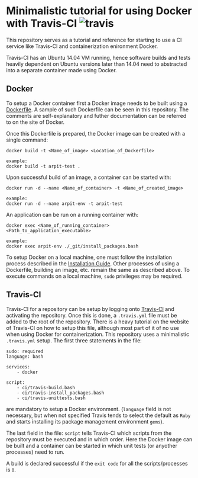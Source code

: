 # Minimalistic tutorial for using Docker with Travis-CI ![travis](https://travis-ci.org/ar13pit/docker-travisci-test.svg?branch=master)


This repository serves as a tutorial and reference for starting to use a CI service like Travis-CI and containerization enironment Docker.

Travis-CI has an Ubuntu 14.04 VM running, hence software builds and tests heavily dependent on Ubuntu versions later than 14.04 need to abstracted into a separate container made using Docker.

## Docker
To setup a Docker container first a Docker image needs to be built using a [Dockerfile](https://docs.docker.com/engine/reference/builder/). A sample of such Dockerfile can be seen in this repository. The comments are self-explanatory and futher documentation can be referred to on the site of Docker.

Once this Dockerfile is prepared, the Docker image can be created with a single command:
```
docker build -t <Name_of_image> <Location_of_Dockerfile>

example:
docker build -t arpit-test .
```

Upon successful build of an image, a container can be started with:
```
docker run -d --name <Name_of_container> -t <Name_of_created_image>

example:
docker run -d --name arpit-env -t arpit-test
```

An application can be run on a running container with:
```
docker exec <Name_of_running_container> <Path_to_application_executable>

example:
docker exec arpit-env ./_git/install_packages.bash
```

To setup Docker on a local machine, one must follow the installation process described in the [Installation Guide](https://docs.docker.com/install/). Other processes of using a Dockerfile, building an image, etc. remain the same as described above. To execute commands on a local machine, ```sudo``` privileges may be required.

## Travis-CI
Travis-CI for a repository can be setup by logging onto [Travis-CI](https://travis-ci.org/) and activating the repository. Once this is done, a ```.travis.yml``` file must be added to the root of the repository. There is a heavy tutorial on the website of Travis-CI on how to setup this file, although most part of it of no use when using Docker for containerization. This repository uses a minimalistic ```.travis.yml``` setup. The first three statements in the file:
```
sudo: required
language: bash

services:
    - docker
    
script:
    - ci/travis-build.bash
    - ci/travis-install_packages.bash
    - ci/travis-unittests.bash
```
are mandatory to setup a Docker environment. (```language``` field is not necessary, but when not specified Travis tends to select the default as ```Ruby``` and starts installing its package management environment ```gems```).

The last field in the file: ```script``` tells Travis-CI which scripts from the repository must be executed and in which order. Here the Docker image can be built and a container can be started in which unit tests (or anyother processes) need to run.

A build is declared successful if the ```exit code``` for all the scripts/processes is ```0```.

